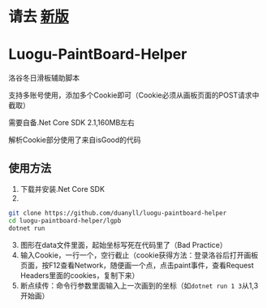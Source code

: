 # 请去 [新版](https://github.com/Duanyll/LuoguPaintboardPro)

# Luogu-PaintBoard-Helper
洛谷冬日滑板辅助脚本

支持多账号使用，添加多个Cookie即可（Cookie必须从画板页面的POST请求中截取）

需要自备.Net Core SDK 2.1,160MB左右

解析Cookie部分使用了来自isGood的代码

## 使用方法

1. 下载并安装.Net Core SDK
2.
```sh
git clone https://github.com/duanyll/luogu-paintboard-helper
cd luogu-paintboard-helper/lgpb
dotnet run
```
3. 图形在data文件里面，起始坐标写死在代码里了（Bad Practice）
4. 输入Cookie，一行一个，空行截止（cookie获得方法：登录洛谷后打开画板页面，按F12查看Network，随便画一个点，点击paint事件，查看Request Headers里面的cookies，复制下来）
5. 断点续传：命令行参数里面输入上一次画到的坐标（如`dotnet run 1 3`从1,3开始画）
